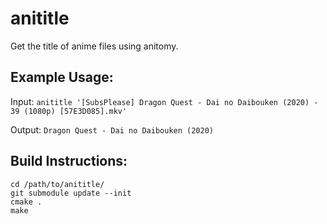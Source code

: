 # anititle
Get the title of anime files using anitomy.

## Example Usage:
Input: ```anititle '[SubsPlease] Dragon Quest - Dai no Daibouken (2020) - 39 (1080p) [57E3D085].mkv'```

Output: ```Dragon Quest - Dai no Daibouken (2020)```

## Build Instructions:
```
cd /path/to/anititle/
git submodule update --init
cmake .
make
```
